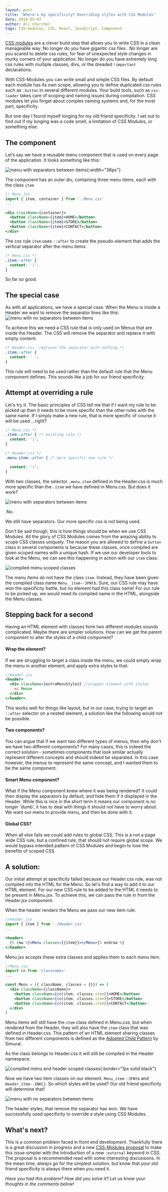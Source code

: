 ```yaml
---
layout: post
title: "Where's my specificity? Overriding styles with CSS Modules"
date: 2018-05-07
author: Ali Churcher
tags: CSS-modules, CSS, React, JavaScript, Component
---
```


[CSS modules](https://github.com/css-modules/css-modules) are a clever build step that allows you to write CSS in a clean manageable way.
No longer do you have gigantic css files. 
No longer are you scared to delete css rules, for fear of unexpected style changes in murky corners of your application. No longer do you have extremely long css rules with multiple classes, divs, or the dreaded `!important` declarations.

With CSS-Modules you can write small and simple CSS files. By default each module has its own scope, allowing you to define duplicated css rules such as `.button` in several different modules. Your build tools, such as `css-loader` takes care of scoping and naming issues during compilation. CSS modules let you forget about complex naming systems and, for the most part, specificity.


But one day I found myself longing for my old friend specificity. I set out to find out if my longing was a code smell, a limitation of CSS Modules, or something else.

## The component

Let’s say we have a reusable menu component that is used on every page of the application. It looks something like this:

![menu with separators between items](/images/posts/overriding-styles-in-CSS-modules/menu-separated.png){:width="36px"}

The component has an outer div, containing three menu items, each with the class `item`
```jsx
// Menu.jsx
import { item, container } from '..Menu.css'
...

<div className={container}>
  <button className={item}>HOME</button>
  <button className={item}>STORE</button>
  <button className={item}>CONTACT</button>
</div>
```
The css rule `item` uses `::after` to create the pseudo-element that adds the vertical separator after the menu items.
```css
/* Menu.css */
.item::after {
  content: '|';
}
```
So far so good.
## The special case

As with all applications, we have a special case. When the Menu is inside a Header we want to remove the separator lines like this:
 
![menu with no separators between items](/images/posts/overriding-styles-in-CSS-modules/menu-not-separated.png)

To achieve this we need a CSS rule that is only used on Menus that are inside the Header.
The CSS will remove the separator and replace it with empty content:
```css
/* Header.css  replaces the separator with nothing */
.item::after {
  content: ' ';
}
```
This rule will need to be used rather than the default rule that the Menu component defines. This sounds like a job for our friend specificity.


## Attempt at overriding a rule

Let's try it. The basic principles of CSS tell me that if I want my rule to be picked up then it needs to be more specific than the other rules with the same name. If I simply make a new rule, that is more specific of course it will be used  ...right?

```css
/* Menu.css */
.item::after { /* existing rule */
  content: '|';
}
```
```css
/* Header.css */
.menu.item::after { /* more specific new rule */

  content: '|';
}
```
With two classes, the selector `.menu.item` defined in the Header.css is much more specific than the `.item` we have defined in Menu.css. But does it work?


![menu with separators between items](/images/posts/overriding-styles-in-CSS-modules/menu-separated.png)


 No.


We still have separators. Our more specific css is not being used.


Don't be sad though, this is how things should be when we use CSS Modules. All the glory of CSS Modules comes from the amazing ability to scope CSS classes uniquely. The reason you are allowed to define a `button` class in several components is because these classes, once compiled are given scoped names with a unique hash. If we use our developer tools to look at
the Menu, we can see this happening in action with our `item` class:


![compiled menu scoped classes](/images/posts/overriding-styles-in-CSS-modules/compiled-menu-classes.png)


The menu items do not have the class `item`. Instead, they have been given the compiled class name `Menu__item--3FNtb`. Sure, our CSS rule may have won the specificity battle, but no element had this class name!
For our rule to be picked up, we would need its compiled name in the HTML, alongside the Menu classes.


## Stepping back for a second
Having an HTML element with classes form two different modules sounds complicated. Maybe there are simpler solutions.
How can we get the parent component to alter the styles of a child component?

#### Wrap the element?
If we are struggling to target a class inside the menu, we could simply wrap the menu in another element, and apply extra styles to that:
```jsx
//Header.jsx
<header>
  <div className={extraMenuStyles} //wrapper element with styles
    </ Menu>
  </div>
</header>
```
This works well for things like layout, but in our case, trying to target an `::after` selector on a nested element, a solution like the following would not be possible.

#### Two components?
You can argue that if we want two different types of menus, then why don't we have two different components? For many cases, this is indeed the correct solution - sometimes components that look similar
actually represent different concepts and should indeed be separated.
In this case however, the menus to represent the same concept, and I wanted them to be the same component.

#### Smart Menu component?
What if the Menu component knew where it was being rendered? It could then display the separators by default, and hide them if it displayed in the Header. While this is nice in the short term it means our
component is no longer 'dumb', it has to deal with things it should not have to worry about. We want our menu to provide  menu, and then be done with it.

#### Global CSS?
 When all else fails we could add rules to global CSS. This is a not a page wide CSS rule, but a confined rule, that should not require global scope. We would bypass intended pattern of CSS Modules and begin to lose the benefits of scoped CSS.

## A solution:
Our initial attempt at specificity failed because our Header.css rule, was not compiled into the HTML for the Menu. So let's find a way to add it to our HTML element. For our new CSS rule to be added to the HTML it needs to be present in Menu.jsx. To achieve this, we can pass the rule in from the Header.jsx component.

When the header renders the Menu we pass our new item rule:
```jsx
//Header.jsx
import { item } from './Header.css'
...

<header>
  {% raw %}<Menu classes={{item}}></Menu>{% endraw %}
</header>
```
Menu.jsx accepts these extra classes and applies them to each menu item.
```jsx
//Menu.jsx
import cn from 'classnames'
...

const Menu = ({ className, classes = {}}) => (
  <div className={className}>
    <button className={cn(item, classes.item)}>HOME</button>
    <button className={cn(item, classes.item)}>STORE</button>
    <button className={cn(item, classes.item)}>CONTACT</button>
  </div>
)
```

Menu items will still have the `item` class defined in Menu.css,
but when rendered from the Header, they will also have the `item` class that was defined in Header.css.
 This pattern of an HTML element sharing classes from two different components is defined as the [Adopted Child Pattern](http://simurai.com/blog/2015/05/11/nesting-components) by Simurai.

As the class belongs to Header.css it will still be compiled in the Header namespace.




![compiled menu and header scoped classes](/images/posts/overriding-styles-in-CSS-modules/compiled-with-header-classes.46.20.png){:border="1px solid black"}




Now we have two item classes on our element.  `Menu_item--3FNtb` and `Header_item--1NKCj`. So which styles will be used? Our old friend specificity will determine that!

![menu with no separators between items](/images/posts/overriding-styles-in-CSS-modules/menu-not-separated.png)

The header styles, that remove the separator has won.
We have successfully used specificity to override a style using CSS Modules.


## What's next?
This is a common problem faced in front end development. Thankfully there is a great discussion in progress and a new [CSS-Modules proposal](https://github.com/css-modules/css-modules/issues/147) to make this issue simpler with the introduction of a new `:external` keyword in CSS. The proposal is a recommended read with some interesting discussions. In the mean time, always go for the simplest solution, but know that your old friend specificity is always there when you need it.


_Have you had this problem? How did you solve it? Let us know your thoughts in the comments below!_
